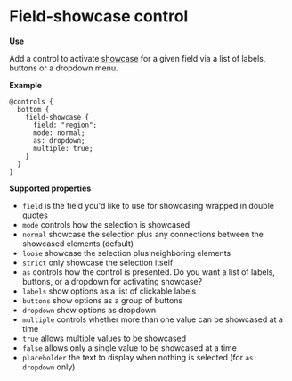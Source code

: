 # Field-showcase control

**Use**

Add a control to activate [showcase](../advanced-settings.md#showcasing) for a given field via a list of labels, buttons or a dropdown menu.

**Example**

```
@controls {
  bottom {
    field-showcase {
      field: "region";
      mode: normal;
      as: dropdown;
      multiple: true;
    }
  }
}

```

**Supported properties**

* `field` is the field you'd like to use for showcasing wrapped in double quotes
* `mode` controls how the selection is showcased
 * `normal` showcase the selection plus any connections between the showcased elements (default)
 * `loose` showcase the selection plus neighboring elements
 * `strict` only showcase the selection itself
* `as` controls how the control is presented. Do you want a list of labels, buttons, or a dropdown for activating showcase?
 * `labels` show options as a list of clickable labels
 * `buttons` show options as a group of buttons
 * `dropdown` show options as dropdown
* `multiple` controls whether more than one value can be showcased at a time
 * `true` allows multiple values to be showcased
 * `false` allows only a single value to be showcased at a time
* `placeholder` the text to display when nothing is selected (for `as: dropdown` only)
